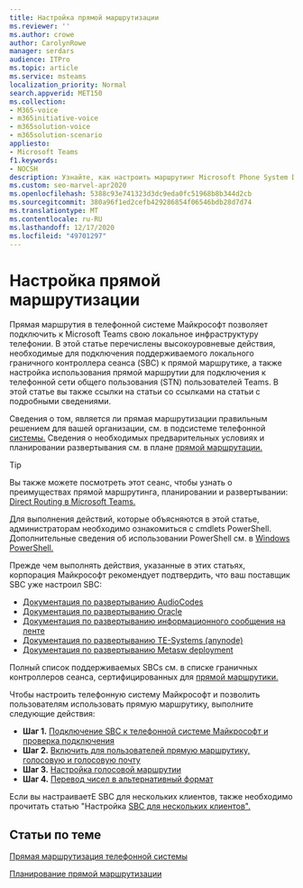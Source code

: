 ```yaml
---
title: Настройка прямой маршрутизации
ms.reviewer: ''
ms.author: crowe
author: CarolynRowe
manager: serdars
audience: ITPro
ms.topic: article
ms.service: msteams
localization_priority: Normal
search.appverid: MET150
ms.collection:
- M365-voice
- m365initiative-voice
- m365solution-voice
- m365solution-scenario
appliesto:
- Microsoft Teams
f1.keywords:
- NOCSH
description: Узнайте, как настроить маршрутинг Microsoft Phone System Direct Routing для подключения локальной инфраструктуры телефонии к Microsoft Teams.
ms.custom: seo-marvel-apr2020
ms.openlocfilehash: 5388c93e741323d3dc9eda0fc51968b8b344d2cb
ms.sourcegitcommit: 380a96f1ed2cefb429286854f06546bdb28d7d74
ms.translationtype: MT
ms.contentlocale: ru-RU
ms.lasthandoff: 12/17/2020
ms.locfileid: "49701297"
---
```

# <a name="configure-direct-routing"></a>Настройка прямой маршрутизации

Прямая маршрутия в телефонной системе Майкрософт позволяет подключить к Microsoft Teams свою локальное инфраструктуру телефонии. В этой статье перечислены высокоуровневые действия, необходимые для подключения поддерживаемого локального граничного контроллера сеанса (SBC) к прямой маршрутике, а также настройка использования прямой маршрутии для подключения к телефонной сети общего пользования (STN) пользователей Teams. В этой статье вы также ссылки на статьи со ссылками на статьи с подробными сведениями.  

Сведения о том, является ли прямая маршрутизации правильным решением для вашей организации, см. в подсистеме телефонной [системы.](direct-routing-landing-page.md) Сведения о необходимых предварительных условиях и планировании развертывания см. в плане [прямой маршрутации.](direct-routing-plan.md)

> [!Tip]
> Вы также можете посмотреть этот сеанс, чтобы узнать о преимуществах прямой маршрутинга, планировании и развертывании: [Direct Routing в Microsoft Teams.](https://aka.ms/teams-direct-routing)

Для выполнения действий, которые объясняются в этой статье, администраторам необходимо ознакомиться с cmdlets PowerShell. Дополнительные сведения об использовании PowerShell см. в [Windows PowerShell.](https://docs.microsoft.com/SkypeForBusiness/set-up-your-computer-for-windows-powershell/set-up-your-computer-for-windows-powershell) 

Прежде чем выполнять действия, указанные в этих статьях, корпорация Майкрософт рекомендует подтвердить, что ваш поставщик SBC уже настроил SBC: 

- [Документация по развертыванию AudioCodes](https://www.audiocodes.com/solutions-products/products/products-for-microsoft-365/direct-routing-for-microsoft-teams)
- [Документация по развертыванию Oracle](https://www.oracle.com/industries/communications/enterprise-session-border-controller/microsoft.html)
- [Документация по развертыванию информационного сообщения на ленте](https://ribboncommunications.com/solutions/enterprise-solutions/microsoft-solutions/direct-routing-microsoft-teams-calling)
- [Документация по развертыванию TE-Systems (anynode)](https://www.anynode.de/anynode-and-microsoft-teams/)
- [Документация по развертыванию Metasw deployment](https://www.metaswitch.com/products/core-network/perimeta-sbc)

Полный список поддерживаемых SBCs см. в списке граничных контроллеров сеанса, сертифицированных для [прямой маршрутики.](direct-routing-border-controllers.md)

Чтобы настроить телефонную систему Майкрософт и позволить пользователям использовать прямую маршрутику, выполните следующие действия: 

- **Шаг 1.** [Подключение SBC к телефонной системе Майкрософт и проверка подключения](direct-routing-connect-the-sbc.md)
- **Шаг 2.** [Включить для пользователей прямую маршрутику, голосовую и голосовую почту](direct-routing-enable-users.md)
- **Шаг 3.** [Настройка голосовой маршрутии](direct-routing-voice-routing.md)
- **Шаг 4.** [Перевод чисел в альтернативный формат](direct-routing-translate-numbers.md) 

Если вы настраиваетЕ SBC для нескольких клиентов, также необходимо прочитать статью "Настройка [SBC для нескольких клиентов".](direct-routing-sbc-multiple-tenants.md)


## <a name="related-topics"></a>Статьи по теме

[Прямая маршрутизация телефонной системы](direct-routing-landing-page.md)

[Планирование прямой маршрутизации](direct-routing-plan.md)

